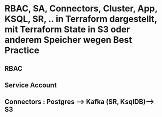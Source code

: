 # RBAC, SA, Connectors, Cluster, App, KSQL, SR, .. in Terraform dargestellt, mit Terraform State in S3 oder anderem Speicher wegen Best Practice

## RBAC

## Service Account

## Connectors : Postgres --> Kafka (SR, KsqlDB)--> S3
